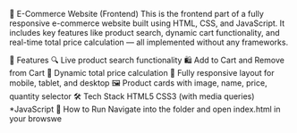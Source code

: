 🛒 E-Commerce Website (Frontend)
This is the frontend part of a fully responsive e-commerce website built using HTML, CSS, and JavaScript. It includes key features like product search, dynamic cart functionality, and real-time total price calculation — all implemented without any frameworks.

🚀 Features
🔍 Live product search functionality
🛍️ Add to Cart and Remove from Cart
🔄 Dynamic total price calculation
📱 Fully responsive layout for mobile, tablet, and desktop
🖼️ Product cards with image, name, price, quantity selector
🛠️ Tech Stack
HTML5
CSS3 (with media queries)
*JavaScript
📁 How to Run
Navigate into the folder and open index.html in your browswe
